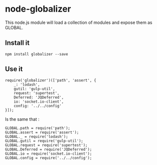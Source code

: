 node-globalizer
===============

This node.js module will load a collection of modules and expose them as GLOBAL.

Install it
----------

```
npm install globalizer --save
```

Use it
------

```
require('globalizer')(['path', 'assert', {
    _: 'lodash',
    gutil: 'gulp-util',
    request: 'supertest',
    Deferred: 'JQDeferred',
    io: 'socket.io-client',
    config: '../../config'
}]);
```

Is the same that :

```
GLOBAL.path = require('path');
GLOBAL.assert = require('assert');
GLOBAL._ = require('lodash');
GLOBAL.gutil = require('gulp-util');
GLOBAL.request = require('supertest');
GLOBAL.Deferred = require('JQDeferred');
GLOBAL.io = require('socket.io-client');
GLOBAL.config = require('../../config');
```